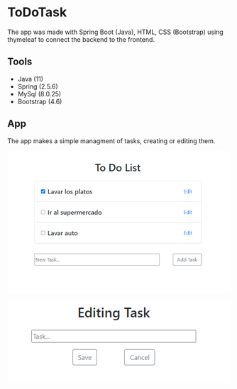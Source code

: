 # ToDoTask

The app was made with Spring Boot (Java), HTML, CSS (Bootstrap) using thymeleaf to connect the backend to the frontend.

## Tools

- Java (11)
- Spring (2.5.6)
- MySql (8.0.25)
- Bootstrap (4.6)

## App

The app makes a simple managment of tasks, creating or editing them.

![alt text](https://github.com/OrtizGeronimo/ToDoTask/blob/master/files/Index.png?raw=true)

![alt text](https://github.com/OrtizGeronimo/ToDoTask/blob/master/files/Edit.png?raw=true)
